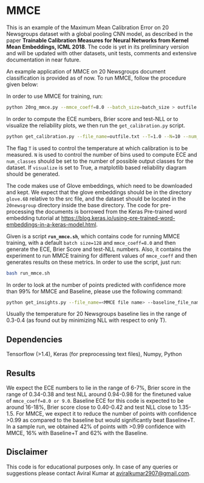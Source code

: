 # MMCE
This is an example of the Maximum Mean Calibration Error on 20 Newsgroups dataset with a global pooling CNN model, as described in the paper **Trainable Calibration Measures for Neural Networks from Kernel Mean Embeddings, ICML 2018**. The code is yet in its preliminary version and will be updated with other datasets, unit tests, comments and extensive documentation in near future. 

An example application of MMCE on 20 Newsgroups document classification is provided as of now. To run MMCE, follow the procedure given below:

In order to use MMCE for training, run:
```bash
python 20ng_mmce.py --mmce_coeff=8.0 --batch_size=batch_size > outfile.txt
```
In order to compute the ECE numbers, Brier score and test-NLL or to visualize the reliability plots, we then run the ```get_calibration.py``` script.
```bash
python get_calibration.py --file_name=outfile.txt --T=1.0 --N=10 --num_classes=20 --visualize=True
```
The flag ```T``` is used to control the temperature at which calibration is to be measured. ```N``` is used to control the number of bins used to compute ECE and ```num_classes``` should be set to the number of possible output classes for the dataset. If ```visualize``` is set to True, a matplotlib based reliability diagram should be generated.

The code makes use of Glove embeddings, which need to be downloaded and kept. We expect that the glove embeddings should be in the directory ```glove.6B``` relative to the src file, and the dataset should be located in the ```20newsgroup``` directory inside the base directory. The code for pre-processing the documents is borrowed from the Keras Pre-trained word embedding tutorial at https://blog.keras.io/using-pre-trained-word-embeddings-in-a-keras-model.html. 

Given is a script **```run_mmce.sh```**, which contains code for running MMCE training, with a default ```batch size=128``` and ```mmce_coeff=8.0``` and then generate the ECE, Brier Score and test-NLL numbers. Also, it contains the experiment to run MMCE training for different values of ```mmce_coeff``` and then generates results on these metrics. In order to use the script, just run:
```bash
bash run_mmce.sh
```
In order to look at the number of points predicted with confidence more than 99% for MMCE and Baseline, please use the following command:
```bash
python get_insights.py --file_name=<MMCE file name> --baseline_file_name=<Baseline File Name> --T=<Temperature for Baseline>
```
Usually the temperature for 20 Newsgroups baseline lies in the range of 0.3-0.4 (as found out by minimizing NLL with respect to only T).

## Dependencies
Tensorflow (>1.4), Keras (for preprocessing text files), Numpy, Python

## Results
We expect the ECE numbers to lie in the range of 6-7%, Brier score in the range of 0.34-0.38 and test NLL around 0.94-0.98 for the finetuned value of ```mmce_coeff=8.0 or 9.0```.  Baseline ECE for this code is expected to be around 16-18%, Brier score close to 0.40-0.42 and test NLL close to 1.35-1.5. For MMCE, we expect it to reduce the number of points with confidence >0.99 as compared to the baseline but would significantly beat Baseline+T. In a sample run, we obtained 42% of points with >0.99 confidence with MMCE, 16% with Baseline+T and 62% with the Baseline. 

## Disclaimer
This code is for educational purposes only. In case of any queries or suggestions please contact Aviral Kumar at aviralkumar2907@gmail.com. 
